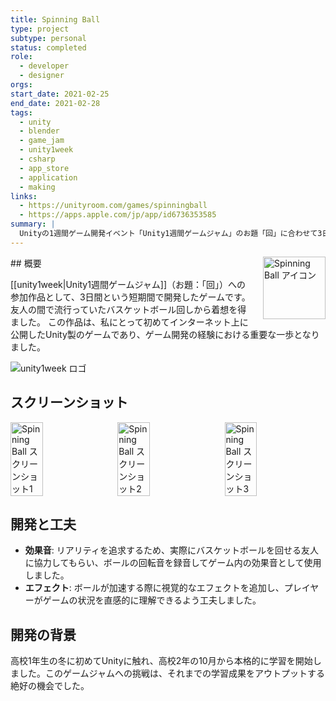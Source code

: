```yaml
---
title: Spinning Ball
type: project
subtype: personal
status: completed
role:
  - developer
  - designer
orgs: 
start_date: 2021-02-25
end_date: 2021-02-28
tags:
  - unity
  - blender
  - game_jam
  - unity1week
  - csharp
  - app_store
  - application
  - making
links:
  - https://unityroom.com/games/spinningball
  - https://apps.apple.com/jp/app/id6736353585
summary: |
  Unityの1週間ゲーム開発イベント「Unity1週間ゲームジャム」のお題「回」に合わせて3日間で制作したバスケットボール回しゲーム。初めてインターネットに公開したUnity製のゲーム。
---
```


<img src="linked_assets/20_Projects/personal/spinning_ball/spinning_ball_icon.jpg" alt="Spinning Ball アイコン" style="float: right; width: 100px; margin-left: 16px;">
## 概要

[[unity1week|Unity1週間ゲームジャム]]（お題：「回」）への参加作品として、3日間という短期間で開発したゲームです。友人の間で流行っていたバスケットボール回しから着想を得ました。
この作品は、私にとって初めてインターネット上に公開したUnity製のゲームであり、ゲーム開発の経験における重要な一歩となりました。

![unity1week ロゴ](linked_assets/50_Knowledge_Base/tools_and_ecosystems/unity1week/unity1week_logo.jpg)

## スクリーンショット
<div style="display: flex; gap: 10px;">
    <img src="linked_assets/20_Projects/personal/spinning_ball/spinning_ball_ss_1.jpg" alt="Spinning Ball スクリーンショット1" width="32%">
    <img src="linked_assets/20_Projects/personal/spinning_ball/spinning_ball_ss_2.jpg" alt="Spinning Ball スクリーンショット2" width="32%">
    <img src="linked_assets/20_Projects/personal/spinning_ball/spinning_ball_ss_3.jpg" alt="Spinning Ball スクリーンショット3" width="32%">
</div>

## 開発と工夫
- **効果音**: リアリティを追求するため、実際にバスケットボールを回せる友人に協力してもらい、ボールの回転音を録音してゲーム内の効果音として使用しました。
- **エフェクト**: ボールが加速する際に視覚的なエフェクトを追加し、プレイヤーがゲームの状況を直感的に理解できるよう工夫しました。

## 開発の背景
高校1年生の冬に初めてUnityに触れ、高校2年の10月から本格的に学習を開始しました。このゲームジャムへの挑戦は、それまでの学習成果をアウトプットする絶好の機会でした。
